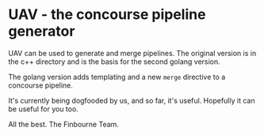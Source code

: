 # UAV - the concourse pipeline generator

UAV can be used to generate and merge pipelines.  The original version is in the c++ directory and is the basis for the second golang version.

The golang version adds templating and a new `merge` directive to a concourse pipeline.

It's currently being dogfooded by us, and so far, it's useful.  Hopefully it can be useful for you too.

All the best.
The Finbourne Team.